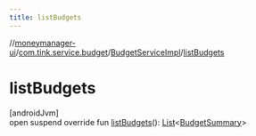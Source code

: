 ```yaml
---
title: listBudgets
---
```

//[moneymanager-ui](../../../index.html)/[com.tink.service.budget](../index.html)/[BudgetServiceImpl](index.html)/[listBudgets](list-budgets.html)



# listBudgets



[androidJvm]\
open suspend override fun [listBudgets](list-budgets.html)(): [List](https://kotlinlang.org/api/latest/jvm/stdlib/kotlin.collections/-list/index.html)&lt;[BudgetSummary](../../com.tink.model.budget/index.html#1968246694%2FClasslikes%2F1000845458)&gt;




